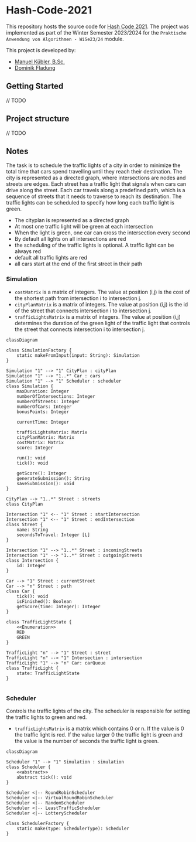 # Hash-Code-2021

This repository hosts the source code for [Hash Code 2021](https://storage.googleapis.com/coding-competitions.appspot.com/HC/2021/hashcode_2021_online_qualification_round.pdf). The project was implemented as part of the Winter Semester 2023/2024 for the `Praktische Anwendung von Algorithmen - WiSe23/24` module.

This project is developed by:

- [Manuel Kübler, B.Sc.](https://github.com/SoftwareDesign-Solution/)
- [Dominik Fladung](https://github.com/dominikfladung/)

## Getting Started

// TODO

## Project structure

// TODO

## Notes

The task is to schedule the traffic lights of a city in order to minimize the total time that cars spend travelling until they reach their destination. The city is represented as a directed graph, where intersections are nodes and streets are edges. Each street has a traffic light that signals when cars can drive along the street. Each car travels along a predefined path, which is a sequence of streets that it needs to traverse to reach its destination. The traffic lights can be scheduled to specify how long each traffic light is green.

- The cityplan is represented as a directed graph
- At most one traffic light will be green at each intersection
- When  the  light  is  green,  one  car  can  cross  the intersection every  second
- By default all lights on all intersections are red
- the scheduling of the traffic lights is optional. A traffic light can be always red
- default all traffic lights are red
- all cars start at the end of the first street in their path

### Simulation

- `costMatrix` is a matrix of integers. The value at position (i,j) is the cost of the shortest path from intersection i to intersection j.
- `cityPlanMatrix` is a matrix of integers. The value at position (i,j) is the id of the street that connects intersection i to intersection j.
- `trafficLightsMatrix` is a matrix of integers. The value at position (i,j) determines the duration of the green light of the traffic light that controls the street that connects intersection i to intersection j.

```mermaid
classDiagram

class SimulationFactory {
    static makeFromInput(input: String): Simulation
}

Simulation "1" --> "1" CityPlan : cityPlan
Simulation "1" --> "1..*" Car : cars
Simulation "1" --> "1" Scheduler : scheduler
class Simulation {
    maxDuration: Integer
    numberOfIntersections: Integer
    numberOfStreets: Integer
    numberOfCars: Integer
    bonusPoints: Integer

    currentTime: Integer

    trafficLightsMatrix: Matrix
    cityPlanMatrix: Matrix
    costMatrix: Matrix
    score: Integer

    run(): void
    tick(): void
    
    getScore(): Integer
    generateSubmission(): String
    saveSubmission(): void
}

CityPlan --> "1..*" Street : streets
class CityPlan

Intersection "1" <-- "1" Street : startIntersection
Intersection "1" <-- "1" Street : endIntersection
class Street {
    name: String
    secondsToTravel: Integer [L]
}

Intersection "1" --> "1..*" Street : incomingStreets
Intersection "1" --> "1..*" Street : outgoingStreets 
class Intersection {
    id: Integer
}

Car --> "1" Street : currentStreet
Car --> "n" Street : path
class Car {
    tick(): void
    isFinished(): Boolean
    getScore(time: Integer): Integer
}

class TrafficLightState {
    <<Enumeration>>
    RED
    GREEN
}

TrafficLight "n" --> "1" Street : street
TrafficLight "n" --> "1" Intersection : intersection
TrafficLight "1" --> "n" Car: carQueue
class TrafficLight {
    state: TrafficLightState
}


```

### Scheduler

Controls the traffic lights of the city. The scheduler is responsible for setting the traffic lights to green and red.

- `trafficLightsMatrix` is a matrix which contains 0 or n. If the value is 0 the traffic light is red. If the value larger 0 the traffic light is green and the value is the number of seconds the traffic light is green.

```mermaid
classDiagram

Scheduler "1" --> "1" Simulation : simulation
class Scheduler {
    <<abstract>>
    abstract tick(): void
}

Scheduler <|-- RoundRobinScheduler
Scheduler <|-- VirtualRoundRobinScheduler
Scheduler <|-- RandomScheduler
Scheduler <|-- LeastTrafficScheduler
Scheduler <|-- LotteryScheduler

class SchedulerFactory {
    static make(type: SchedulerType): Scheduler
}
```